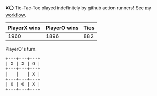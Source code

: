 :x::o: Tic-Tac-Toe played indefinitely by github action runners! See [my workflow](.github/workflows/play.yaml).

|PlayerX wins|PlayerO wins|Ties|
|-|-|-|
|1960|1896|882|

PlayerO's turn.

<pre>
+---+---+---+
| X | X | O |
+---+---+---+
|   |   | X |
+---+---+---+
| O | O | X |
+---+---+---+
</pre>